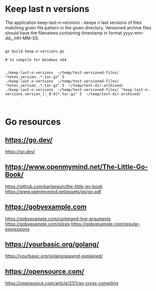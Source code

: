 
# Keep last n versions 

The application keep-last-n-versions - keeps n last versions of files matching given file pattern in the given directory. 
Versioned archive files should have the filenames containing timestamp in format yyyy-mm-dd__HH-MM-SS. 

```

go build keep-n-versions.go 

# to compile for Windows x64 


./keep-last-n-versions  ~/temp/test-versioned-files/ "notes_version_.*.tar.gz" 5 
./keep-last-n-versions  ~/temp/test-versioned-files/ "notes_version_.*.tar.gz" 5  ~/temp/test-dir-archived/
./keep-last-n-versions  ~/temp/test-versioned-files/ "keep-last-n-versions_version_[-_0-9]*.tar.gz" 5  ~/temp/test-dir-archived/



```

# Go resources 

## https://go.dev/

https://go.dev/


## https://www.openmymind.net/The-Little-Go-Book/

https://github.com/karlseguin/the-little-go-book
https://www.openmymind.net/assets/go/go.pdf

## https://gobyexample.com

https://gobyexample.com/command-line-arguments
https://gobyexample.com/slices
https://gobyexample.com/regular-expressions

## https://yourbasic.org/golang/

https://yourbasic.org/golang/append-explained/

## https://opensource.com/

https://opensource.com/article/21/1/go-cross-compiling
